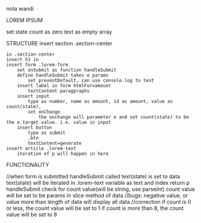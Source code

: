 nota wandi

LOREM IPSUM

set state
count as zero
text as empty array


STRUCTURE
insert section .section-center

	in .section-center
	insert h3 in
	insert form .lorem-form
		set onSubmit as function handleSubmit
		define handleSubmit takes e params
			set preventDefault, can use console.log to test
		insert label in form htmlFor=amount
			textContent paragpraphs
		insert input 
			type as number, name as amount, id as amount, value as count(state), 
			set onChange
				the onchange will parameter e and set count(state) to be the e.target.value. i.e. value in input
		insert button
			type as submit
			.btn
			textContent=generate
	insert article .lorem-text
		iteration of p will happen in here

FUNCTIONALITY

//when form is submitted
handleSubmit called
	text(state) is set to data
text(state) will be iterated in .lorem-text
	variable as text and index
	return p
handleSubmit
	check for count value(will be string, use parseInt)
	count value will be set to be params in slice method of data
//bugs: negative value, or value more than length of data will display all data
//correction
	if count is 0 or less, the count value will be set to 1
	if count is more than 8, the count value will be set to 8


